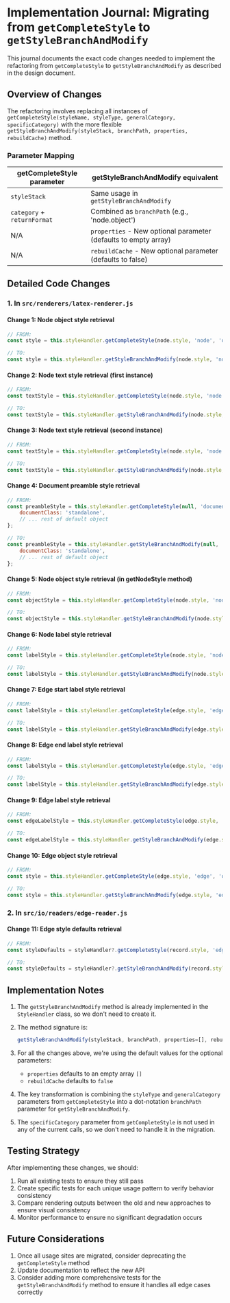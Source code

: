 # Implementation Journal: Migrating from `getCompleteStyle` to `getStyleBranchAndModify`

This journal documents the exact code changes needed to implement the refactoring from `getCompleteStyle` to `getStyleBranchAndModify` as described in the design document.

## Overview of Changes

The refactoring involves replacing all instances of `getCompleteStyle(styleName, styleType, generalCategory, specificCategory)` with the more flexible `getStyleBranchAndModify(styleStack, branchPath, properties, rebuildCache)` method.

### Parameter Mapping

| getCompleteStyle parameter | getStyleBranchAndModify equivalent |
|----------------------------|-----------------------------------|
| `styleStack` | Same usage in `getStyleBranchAndModify` |
| `category` + `returnFormat` | Combined as `branchPath` (e.g., 'node.object') |
| N/A | `properties` - New optional parameter (defaults to empty array) |
| N/A | `rebuildCache` - New optional parameter (defaults to false) |

## Detailed Code Changes

### 1. In `src/renderers/latex-renderer.js`

#### Change 1: Node object style retrieval

```javascript
// FROM:
const style = this.styleHandler.getCompleteStyle(node.style, 'node', 'object');

// TO:
const style = this.styleHandler.getStyleBranchAndModify(node.style, 'node.object');
```

#### Change 2: Node text style retrieval (first instance)

```javascript
// FROM:
const textStyle = this.styleHandler.getCompleteStyle(node.style, 'node', 'text');

// TO:
const textStyle = this.styleHandler.getStyleBranchAndModify(node.style, 'node.text');
```

#### Change 3: Node text style retrieval (second instance)

```javascript
// FROM:
const textStyle = this.styleHandler.getCompleteStyle(node.style, 'node', 'text');

// TO:
const textStyle = this.styleHandler.getStyleBranchAndModify(node.style, 'node.text');
```

#### Change 4: Document preamble style retrieval

```javascript
// FROM:
const preambleStyle = this.styleHandler.getCompleteStyle(null, 'document', 'preamble') || {
    documentClass: 'standalone',
    // ... rest of default object
};

// TO:
const preambleStyle = this.styleHandler.getStyleBranchAndModify(null, 'document.preamble') || {
    documentClass: 'standalone',
    // ... rest of default object
};
```

#### Change 5: Node object style retrieval (in getNodeStyle method)

```javascript
// FROM:
const objectStyle = this.styleHandler.getCompleteStyle(node.style, 'node', 'object');

// TO:
const objectStyle = this.styleHandler.getStyleBranchAndModify(node.style, 'node.object');
```

#### Change 6: Node label style retrieval

```javascript
// FROM:
const labelStyle = this.styleHandler.getCompleteStyle(node.style, 'node', 'label');

// TO:
const labelStyle = this.styleHandler.getStyleBranchAndModify(node.style, 'node.label');
```

#### Change 7: Edge start label style retrieval

```javascript
// FROM:
const labelStyle = this.styleHandler.getCompleteStyle(edge.style, 'edge', 'label_start');

// TO:
const labelStyle = this.styleHandler.getStyleBranchAndModify(edge.style, 'edge.label_start');
```

#### Change 8: Edge end label style retrieval

```javascript
// FROM:
const labelStyle = this.styleHandler.getCompleteStyle(edge.style, 'edge', 'label_end');

// TO:
const labelStyle = this.styleHandler.getStyleBranchAndModify(edge.style, 'edge.label_end');
```

#### Change 9: Edge label style retrieval

```javascript
// FROM:
const edgeLabelStyle = this.styleHandler.getCompleteStyle(edge.style, 'edge', 'label');

// TO:
const edgeLabelStyle = this.styleHandler.getStyleBranchAndModify(edge.style, 'edge.label');
```

#### Change 10: Edge object style retrieval

```javascript
// FROM:
const style = this.styleHandler.getCompleteStyle(edge.style, 'edge', 'object');

// TO:
const style = this.styleHandler.getStyleBranchAndModify(edge.style, 'edge.object');
```

### 2. In `src/io/readers/edge-reader.js`

#### Change 11: Edge style defaults retrieval

```javascript
// FROM:
const styleDefaults = styleHandler?.getCompleteStyle(record.style, 'edge', 'object') || {};

// TO:
const styleDefaults = styleHandler?.getStyleBranchAndModify(record.style, 'edge.object') || {};
```

## Implementation Notes

1. The `getStyleBranchAndModify` method is already implemented in the `StyleHandler` class, so we don't need to create it.

2. The method signature is:
   ```javascript
   getStyleBranchAndModify(styleStack, branchPath, properties=[], rebuildCache=false)
   ```

3. For all the changes above, we're using the default values for the optional parameters:
   - `properties` defaults to an empty array `[]`
   - `rebuildCache` defaults to `false`

4. The key transformation is combining the `styleType` and `generalCategory` parameters from `getCompleteStyle` into a dot-notation `branchPath` parameter for `getStyleBranchAndModify`.

5. The `specificCategory` parameter from `getCompleteStyle` is not used in any of the current calls, so we don't need to handle it in the migration.

## Testing Strategy

After implementing these changes, we should:

1. Run all existing tests to ensure they still pass
2. Create specific tests for each unique usage pattern to verify behavior consistency
3. Compare rendering outputs between the old and new approaches to ensure visual consistency
4. Monitor performance to ensure no significant degradation occurs

## Future Considerations

1. Once all usage sites are migrated, consider deprecating the `getCompleteStyle` method
2. Update documentation to reflect the new API
3. Consider adding more comprehensive tests for the `getStyleBranchAndModify` method to ensure it handles all edge cases correctly
